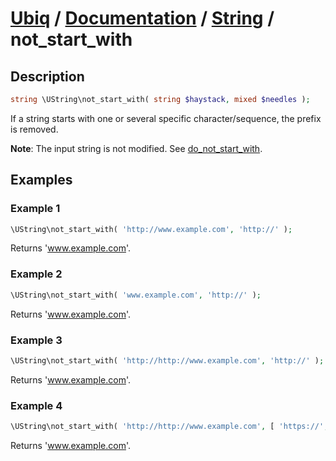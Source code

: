 [Ubiq](https://github.com/Pixel418/Ubiq#readme) / [Documentation](../index.md#readme) / [String](../index.md#string) / not_start_with
======


Description
-------- 

```php
string \UString\not_start_with( string $haystack, mixed $needles );
```

If a string starts with one or several specific character/sequence, the prefix is removed.

**Note**: The input string is not modified. See [do_not_start_with](./do_not_start_with.md#readme).



Examples
--------

### Example 1

```php
\UString\not_start_with( 'http://www.example.com', 'http://' );
```
Returns 'www.example.com'.

### Example 2

```php
\UString\not_start_with( 'www.example.com', 'http://' );
```
Returns 'www.example.com'.

### Example 3

```php
\UString\not_start_with( 'http://http://www.example.com', 'http://' );
```
Returns 'www.example.com'.

### Example 4

```php
\UString\not_start_with( 'http://http://www.example.com', [ 'https://', 'http://' ] );
```
Returns 'www.example.com'.
